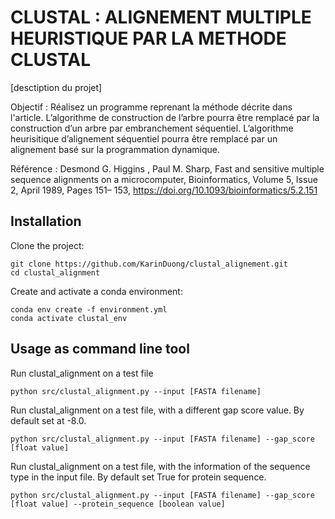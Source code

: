 # CLUSTAL : ALIGNEMENT MULTIPLE HEURISTIQUE PAR LA METHODE CLUSTAL
[desctiption du projet]

Objectif : Réalisez un programme reprenant la méthode décrite dans l'article. L’algorithme de construction de l’arbre pourra être remplacé par la construction d’un arbre par embranchement séquentiel. L’algorithme heurisitique d’alignement séquentiel pourra être remplacé par un alignement basé sur la programmation dynamique.

Référence : Desmond G. Higgins , Paul M. Sharp, Fast and sensitive multiple sequence alignments on a microcomputer, Bioinformatics, Volume 5, Issue 2, April 1989, Pages 151–
153, https://doi.org/10.1093/bioinformatics/5.2.151


## Installation
Clone the project:
```
git clone https://github.com/KarinDuong/clustal_alignement.git
cd clustal_alignment
```

Create and activate a conda environment:
```
conda env create -f environment.yml
conda activate clustal_env
```

## Usage as command line tool
Run clustal_alignment on a test file
```
python src/clustal_alignment.py --input [FASTA filename]
```

Run clustal_alignment on a test file, with a different gap score value. By default set at -8.0.
```
python src/clustal_alignment.py --input [FASTA filename] --gap_score [float value]
```

Run clustal_alignment on a test file, with the information of the sequence type in the input file. By default set True for protein sequence.
```
python src/clustal_alignment.py --input [FASTA filename] --gap_score [float value] --protein_sequence [boolean value]
```


